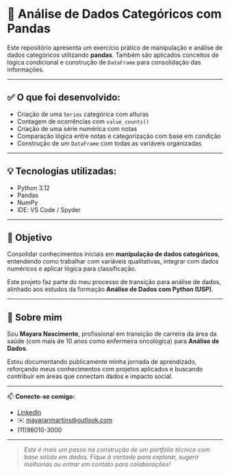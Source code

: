# 📂 Análise de Dados Categóricos com Pandas

Este repositório apresenta um exercício prático de manipulação e análise de dados categóricos utilizando **pandas**. Também são aplicados conceitos de lógica condicional e construção de `DataFrame` para consolidação das informações.

---

## ✅ O que foi desenvolvido:

- Criação de uma `Series` categórica com alturas
- Contagem de ocorrências com `value_counts()`
- Criação de uma série numérica com notas
- Comparação lógica entre notas e categorização com base em condição
- Construção de um `DataFrame` com todas as variáveis organizadas

---

## 💡 Tecnologias utilizadas:

- Python 3.12  
- Pandas  
- NumPy  
- IDE: VS Code / Spyder

---

## 🎯 Objetivo

Consolidar conhecimentos iniciais em **manipulação de dados categóricos**, entendendo como trabalhar com variáveis qualitativas, integrar com dados numéricos e aplicar lógica para classificação.

Este projeto faz parte do meu processo de transição para análise de dados, alinhado aos estudos da formação **Análise de Dados com Python (USP)**.

---

## 🧠 Sobre mim

Sou **Mayara Nascimento**, profissional em transição de carreira da área da saúde (com mais de 10 anos como enfermeira oncológica) para **Análise de Dados**.

Estou documentando publicamente minha jornada de aprendizado, reforçando meus conhecimentos com projetos aplicados e buscando contribuir em áreas que conectam dados e impacto social.

---

📫 **Conecte-se comigo:**

- [LinkedIn](https://www.linkedin.com/in/mayaranmartins)
- ✉️ mayaranmartins@outlook.com
- (11)98010-3000

---

> *Este é mais um passo na construção de um portfólio técnico com base sólida em dados. Fique à vontade para explorar, sugerir melhorias ou entrar em contato para colaborações!*
